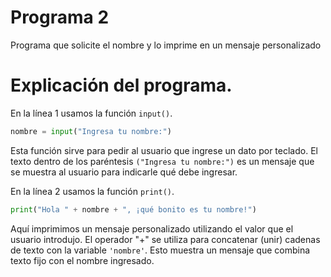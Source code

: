 # Programa 2
 Programa que solicite el nombre y lo imprime en un mensaje personalizado

 # Explicación del programa.

En la línea 1 usamos la función ``input()``. 

```python
nombre = input("Ingresa tu nombre:")
```
Esta función sirve para pedir al usuario que ingrese un dato por teclado. 
El texto dentro de los paréntesis ``("Ingresa tu nombre:")`` es un mensaje que se muestra al usuario para indicarle qué debe ingresar.


En la línea 2 usamos la función ``print()``. 

```python
print("Hola " + nombre + ", ¡qué bonito es tu nombre!")
```

Aquí imprimimos un mensaje personalizado utilizando el valor que el usuario introdujo.
El operador "+" se utiliza para concatenar (unir) cadenas de texto con la variable ``'nombre'``.
Esto muestra un mensaje que combina texto fijo con el nombre ingresado.
